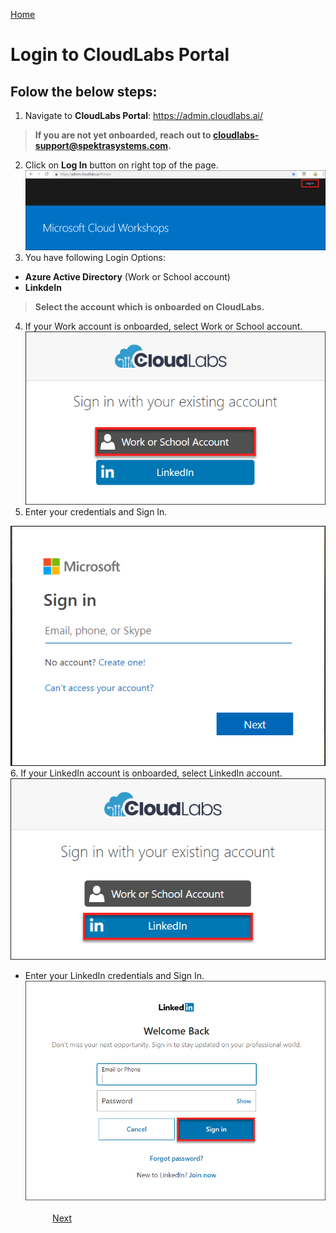 [Home](./../README.md)

# Login to CloudLabs Portal

## Folow the below steps:
1. Navigate to **CloudLabs Portal**: https://admin.cloudlabs.ai/
>**If you are not yet onboarded, reach out to cloudlabs-support@spektrasystems.com.**
2. Click on **Log In** button on right top of the page.
![](images/login.png)
3. You have following Login Options:
* **Azure Active Directory** (Work or School account)
* **LinkdeIn**
>**Select the account which is onboarded on CloudLabs.**
4. If your Work account is onboarded, select Work or School account.
  ![](images/work.png)
5. Enter your credentials and Sign In.
  
![](images/worksign.png)
6. If your LinkedIn account is onboarded, select LinkedIn account. 
![](images/linkedin.png)  
* Enter your LinkedIn credentials and Sign In. 
![](images/linksign.png)
&nbsp;&nbsp;&nbsp;&nbsp;&nbsp;&nbsp;&nbsp;&nbsp;&nbsp;&nbsp;&nbsp;&nbsp;&nbsp;&nbsp;&nbsp;&nbsp;&nbsp;&nbsp;&nbsp;&nbsp;&nbsp;&nbsp;&nbsp;&nbsp;&nbsp;&nbsp;&nbsp;&nbsp;&nbsp;&nbsp;&nbsp;&nbsp;&nbsp;&nbsp;&nbsp;&nbsp;&nbsp;&nbsp;&nbsp;&nbsp;&nbsp;&nbsp;&nbsp;&nbsp;&nbsp;&nbsp;&nbsp;&nbsp;&nbsp;&nbsp;&nbsp;&nbsp;&nbsp;&nbsp;&nbsp;&nbsp;&nbsp;&nbsp;&nbsp;&nbsp;&nbsp;&nbsp;&nbsp;&nbsp;&nbsp;&nbsp;&nbsp;&nbsp;&nbsp;&nbsp;&nbsp;&nbsp;&nbsp;&nbsp;&nbsp;&nbsp;&nbsp;&nbsp;&nbsp;&nbsp;&nbsp;&nbsp;&nbsp;&nbsp;&nbsp;&nbsp;&nbsp;&nbsp;&nbsp;&nbsp;&nbsp;&nbsp;&nbsp;&nbsp;&nbsp;&nbsp;&nbsp;&nbsp;&nbsp;&nbsp;&nbsp;&nbsp;&nbsp;&nbsp;&nbsp;&nbsp;&nbsp;&nbsp;&nbsp;&nbsp;&nbsp;&nbsp;&nbsp;&nbsp;&nbsp;&nbsp;&nbsp;&nbsp;&nbsp;&nbsp;&nbsp;&nbsp;&nbsp;&nbsp;&nbsp;&nbsp;&nbsp;&nbsp;&nbsp;&nbsp;&nbsp;&nbsp;[Next](./View_ODL_and_Bit.ly_link_readme.md#view-odlon-demand-labs-and-bitly-link)

